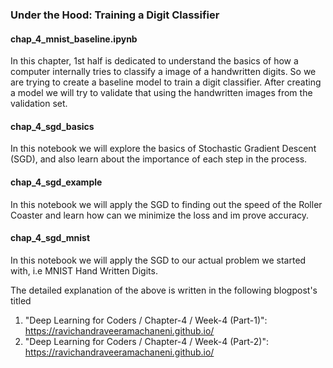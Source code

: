 <h3>Under the Hood: Training a Digit Classifier</h3>

<h4>chap_4_mnist_baseline.ipynb</h4>
In this chapter, 1st half is dedicated to understand the basics of how a computer internally tries to classify a image of a handwritten digits. So we are trying to create a baseline model to train a digit classifier. After creating a model we will try to validate that using the handwritten images from the validation set. 

<h4>chap_4_sgd_basics</h4>
In this notebook we will explore the basics of Stochastic Gradient Descent (SGD), and also learn about the importance of each step in the process.

<h4>chap_4_sgd_example</h4>
In this notebook we will apply the SGD to finding out the speed of the Roller Coaster and learn how can we minimize the loss and im prove accuracy.

<h4>chap_4_sgd_mnist</h4>
In this notebook we will apply the SGD to our actual problem we started with, i.e MNIST Hand Written Digits.

The detailed explanation of the above is written in the following blogpost's titled 
1. "Deep Learning for Coders / Chapter-4 / Week-4 (Part-1)": <a href="https://ravichandraveeramachaneni.github.io/posts/bp5/">https://ravichandraveeramachaneni.github.io/</a>
2. "Deep Learning for Coders / Chapter-4 / Week-4 (Part-2)": <a href="https://ravichandraveeramachaneni.github.io/posts/bp5/">https://ravichandraveeramachaneni.github.io/</a>

